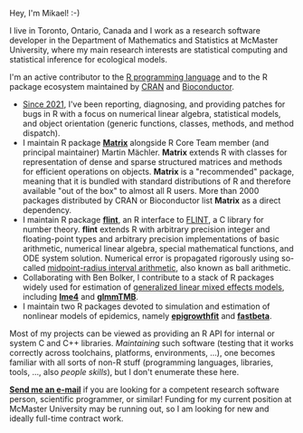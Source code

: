 <a rel="me" href="https://fosstodon.org/@jaganmn"></a>
Hey, I'm Mikael! :-)

I live in Toronto, Ontario, Canada and I work as a research software developer in the Department of Mathematics and Statistics at
McMaster University, where my main research interests are statistical computing and statistical inference for ecological models.

I'm an active contributor to the [R programming language](https://www.r-project.org/) and to the R package ecosystem maintained by
[CRAN](https://cran.r-project.org/) and [Bioconductor](https://bioconductor.org/).

* [Since 2021](https://bugs.r-project.org/buglist.cgi?email3=jaganmn%40mcmaster.ca&emaillongdesc3=1&emailtype3=substring&list_id=44997&order=bug_id%20DESC&query_format=advanced),
  I've been reporting, diagnosing, and providing patches for bugs in R with a focus on numerical linear algebra, statistical models, and
  object orientation (generic functions, classes, methods, and method dispatch).
* I maintain R package [**Matrix**](https://CRAN.R-project.org/package=Matrix) alongside R Core Team member (and principal maintainer)
  Martin Mächler.  **Matrix** extends R with classes for representation of dense and sparse structured matrices and methods for efficient
  operations on objects.  **Matrix** is a "recommended" package, meaning that it is bundled with standard distributions of R and therefore
  available "out of the box" to almost all R users.  More than 2000 packages distributed by CRAN or Bioconductor list **Matrix** as a
  direct dependency.
* I maintain R package [**flint**](https://CRAN.R-project.org/package=flint), an R interface to [FLINT](https://github.com/flintlib/flint),
  a C library for number theory.  **flint** extends R with arbitrary precision integer and floating-point types and arbitrary precision
  implementations of basic arithmetic, numerical linear algebra, special mathematical functions, and ODE system solution.  Numerical error
  is propagated rigorously using so-called [midpoint-radius interval arithmetic](https://doi.org/10.1109/TC.2017.2690633), also known as
  ball arithmetic.
* Collaborating with Ben Bolker, I contribute to a stack of R packages widely used for estimation of
  [generalized linear mixed effects models](https://en.wikipedia.org/wiki/Mixed_model), including
  [**lme4**](https://CRAN.R-project.org/package=lme4) and [**glmmTMB**](https://CRAN.R-project.org/package=glmmTMB).
* I maintain two R packages devoted to simulation and estimation of nonlinear models of epidemics, namely
  [**epigrowthfit**](https://CRAN.R-project.org/package=epigrowthfit) and [**fastbeta**](https://CRAN.R-project.org/package=fastbeta).

Most of my projects can be viewed as providing an R API for internal or system C and C++ libraries.  *Maintaining* such software
(testing that it works correctly across toolchains, platforms, environments, ...), one becomes familiar with all sorts of non-R stuff
(programming languages, libraries, tools, ..., also *people skills*), but I don't enumerate these here.

[**Send me an e-mail**](mailto:jaganmn@mcmaster.ca) if you are looking for a competent research software person, scientific programmer,
or similar!  Funding for my current position at McMaster University may be running out, so I am looking for new and ideally full-time
contract work.
